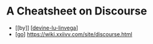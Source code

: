 # A Cheatsheet on Discourse

- [[by]] [[devine-lu-linvega]]
- [[go]] https://wiki.xxiivv.com/site/discourse.html


[//begin]: # "Autogenerated link references for markdown compatibility"
[devine-lu-linvega]: devine-lu-linvega "Devine Lu Linvega"
[go]: go "Go"
[//end]: # "Autogenerated link references"